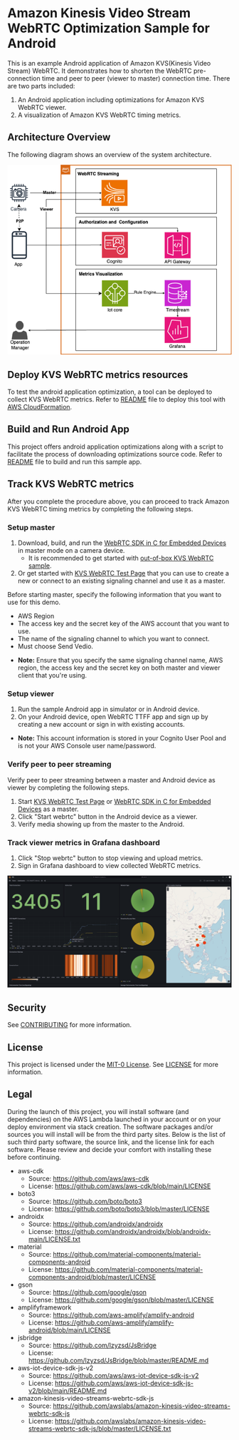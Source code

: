 Amazon Kinesis Video Stream WebRTC Optimization Sample for Android
=============================================
This is an example Android application of Amazon KVS(Kinesis Video Stream) WebRTC. It demonstrates how to shorten the WebRTC pre-connection time and peer to peer (viewer to master) connection time. There are two parts included:
1. An Android application including optimizations for Amazon KVS WebRTC viewer.
2. A visualization of Amazon KVS WebRTC timing metrics.

## Architecture Overview

The following diagram shows an overview of the system architecture.

![TTFF_architecture](./Images/architecture.png)


## Deploy KVS WebRTC metrics resources

To test the android application optimization, a tool can be deployed to collect KVS WebRTC metrics. Refer to [README](./CDK/README.md) file to deploy this tool with [AWS CloudFormation](https://aws.amazon.com/cloudformation/).

## Build and Run Android App

This project offers android application optimizations along with a script to facilitate the process of downloading optimizations source code. Refer to [README](./MobileApp/README.md) file to build and run this sample app.


## Track KVS WebRTC metrics
After you complete the procedure above, you can proceed to track Amazon KVS WebRTC timing metrics by completing the following steps.

### Setup master
1. Download, build, and run the [WebRTC SDK in C for Embedded Devices](https://docs.aws.amazon.com/kinesisvideostreams-webrtc-dg/latest/devguide/kvswebrtc-sdk-c.html) in master mode on a camera device.
	- It is recommended to get started with [out-of-box KVS WebRTC sample](https://github.com/aws-samples/amazon-kinesis-video-streams-media-interface#getting-started-with-out-of-box-kvs-webrtc-sample).
2. Or get started with [KVS WebRTC Test Page](https://awslabs.github.io/amazon-kinesis-video-streams-webrtc-sdk-js/examples/index.html) that you can use to create a new or connect to an existing signaling channel and use it as a master.

Before starting master, specify the following information that you want to use for this demo.
- AWS Region
- The access key and the secret key of the AWS account that you want to use.
- The name of the signaling channel to which you want to connect.
- Must choose Send Vedio.
* **Note:** Ensure that you specify the same signaling channel name, AWS region, the access key and the secret key on 
both master and viewer client that you're using.

### Setup viewer
1. Run the sample Android app in simulator or in Android device.
2. On your Android device, open WebRTC TTFF app and sign up by creating a new account or sign in with existing accounts.
* **Note:** This account information is stored in your Cognito User Pool and is not your AWS Console user name/password.


### Verify peer to peer streaming
Verify peer to peer streaming between a master and Android device as viewer by completing the following steps.
1. Start [KVS WebRTC Test Page](https://awslabs.github.io/amazon-kinesis-video-streams-webrtc-sdk-js/examples/index.html) or [WebRTC SDK in C for Embedded Devices](https://docs.aws.amazon.com/kinesisvideostreams-webrtc-dg/latest/devguide/kvswebrtc-sdk-c.html) as a master.
2. Click "Start webrtc" button in the Android device as a viewer.
3. Verify media showing up from the master to the Android.

### Track viewer metrics in Grafana dashboard
1. Click "Stop webrtc" button to stop viewing and upload metrics.
2. Sign in Grafana dashboard to view collected WebRTC metrics.

![metrics-dashboard](./Images/grafana-metric-dashboard.png)

## Security

See [CONTRIBUTING](CONTRIBUTING.md#security-issue-notifications) for more information.


## License

This project is licensed under the [MIT-0 License](https://spdx.org/licenses/MIT-0.html). See [LICENSE](LICENSE) for more information.

## Legal

During the launch of this project, you will install software (and dependencies) on the AWS Lambda launched in your account or on your deploy environment via stack creation.
The software packages and/or sources you will install will be from the third party sites.
Below is the list of such third party software, the source link, and the license link for each software.
Please review and decide your comfort with installing these before continuing.

* aws-cdk
	* Source: https://github.com/aws/aws-cdk
	* License: https://github.com/aws/aws-cdk/blob/main/LICENSE
* boto3
	* Source: https://github.com/boto/boto3
	* License: https://github.com/boto/boto3/blob/master/LICENSE
* androidx
	* Source: https://github.com/androidx/androidx
	* License: https://github.com/androidx/androidx/blob/androidx-main/LICENSE.txt
* material
	* Source: https://github.com/material-components/material-components-android
	* License: https://github.com/material-components/material-components-android/blob/master/LICENSE
* gson
	* Source: https://github.com/google/gson
	* License: https://github.com/google/gson/blob/master/LICENSE
* amplifyframework
	* Source: https://github.com/aws-amplify/amplify-android
	* License: https://github.com/aws-amplify/amplify-android/blob/main/LICENSE
* jsbridge
	* Source: https://github.com/lzyzsd/JsBridge
	* License: https://github.com/lzyzsd/JsBridge/blob/master/README.md
* aws-iot-device-sdk-js-v2
	* Source: https://github.com/aws/aws-iot-device-sdk-js-v2
	* License: https://github.com/aws/aws-iot-device-sdk-js-v2/blob/main/README.md
* amazon-kinesis-video-streams-webrtc-sdk-js
	* Source: https://github.com/awslabs/amazon-kinesis-video-streams-webrtc-sdk-js
	* License: https://github.com/awslabs/amazon-kinesis-video-streams-webrtc-sdk-js/blob/master/LICENSE.txt